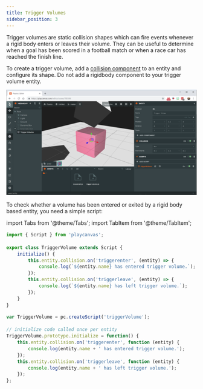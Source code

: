 ```yaml
---
title: Trigger Volumes
sidebar_position: 3
---
```


Trigger volumes are static collision shapes which can fire events whenever a rigid body enters or leaves their volume. They can be useful to determine when a goal has been scored in a football match or when a race car has reached the finish line.

To create a trigger volume, add a [collision component][1] to an entity and configure its shape. Do not add a rigidbody component to your trigger volume entity.

![Trigger Volume](/img/user-manual/physics/trigger-volume.png)

To check whether a volume has been entered or exited by a rigid body based entity, you need a simple script:

import Tabs from '@theme/Tabs';
import TabItem from '@theme/TabItem';

<Tabs defaultValue="legacy" groupId='script-code'>
<TabItem  value="esm" label="ESM">

```javascript
import { Script } from 'playcanvas';

export class TriggerVolume extends Script {
    initialize() {
        this.entity.collision.on('triggerenter', (entity) => {
            console.log(`${entity.name} has entered trigger volume.`);
        });
        this.entity.collision.on('triggerleave', (entity) => {
            console.log(`${entity.name} has left trigger volume.`);
        });
    }
}
```

</TabItem>
<TabItem value="classic" label="Classic">

```javascript
var TriggerVolume = pc.createScript('triggerVolume');

// initialize code called once per entity
TriggerVolume.prototype.initialize = function() {
    this.entity.collision.on('triggerenter', function (entity) {
        console.log(entity.name + ' has entered trigger volume.');
    });
    this.entity.collision.on('triggerleave', function (entity) {
        console.log(entity.name + ' has left trigger volume.');
    });
};
```

</TabItem>
</Tabs>

[1]: /user-manual/scenes/components/collision
